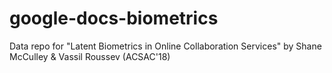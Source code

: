 # google-docs-biometrics
Data repo for "Latent Biometrics in Online Collaboration Services" by Shane McCulley &amp; Vassil Roussev (ACSAC'18)
